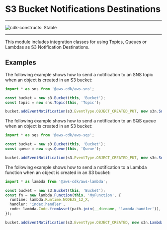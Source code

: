# S3 Bucket Notifications Destinations
<!--BEGIN STABILITY BANNER-->

---

![cdk-constructs: Stable](https://img.shields.io/badge/cdk--constructs-stable-success.svg?style=for-the-badge)

---

<!--END STABILITY BANNER-->

This module includes integration classes for using Topics, Queues or Lambdas
as S3 Notification Destinations.

## Examples

The following example shows how to send a notification to an SNS
topic when an object is created in an S3 bucket:

```ts
import * as sns from '@aws-cdk/aws-sns';

const bucket = new s3.Bucket(this, 'Bucket');
const topic = new sns.Topic(this, 'Topic');

bucket.addEventNotification(s3.EventType.OBJECT_CREATED_PUT, new s3n.SnsDestination(topic));
```

The following example shows how to send a notification to an SQS queue
when an object is created in an S3 bucket:

```ts
import * as sqs from '@aws-cdk/aws-sqs';

const bucket = new s3.Bucket(this, 'Bucket');
const queue = new sqs.Queue(this, 'Queue');

bucket.addEventNotification(s3.EventType.OBJECT_CREATED_PUT, new s3n.SqsDestination(queue));
```

The following example shows how to send a notification to a Lambda function when an object is created in an S3 bucket:

```ts
import * as lambda from '@aws-cdk/aws-lambda';

const bucket = new s3.Bucket(this, 'Bucket');
const fn = new lambda.Function(this, 'MyFunction', {
  runtime: lambda.Runtime.NODEJS_12_X,
  handler: 'index.handler',
  code: lambda.Code.fromAsset(path.join(__dirname, 'lambda-handler')),
});

bucket.addEventNotification(s3.EventType.OBJECT_CREATED, new s3n.LambdaDestination(fn));
```
